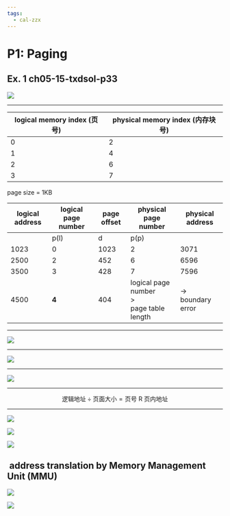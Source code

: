 ```yaml
---
tags:
  - cal-zzx
---
```


# P1: Paging

## Ex. 1 ch05-15-txdsol-p33

![](assets/Pasted%20image%2020250529113812.png)

---

| logical memory index (页号) | physical memory index (内存块号) |
| ------------------------- | ---------------------------- |
| 0                         | 2                            |
| 1                         | 4                            |
| 2                         | 6                            |
| 3                         | 7                            |
page size = 1KB

| logical address | logical page number | page offset | physical page number                          | physical address  |
| --------------- | ------------------- | ----------- | --------------------------------------------- | ----------------- |
|                 | p(l)                | d           | p(p)                                          |                   |
| 1023            | 0                   | 1023        | 2                                             | 3071              |
| 2500            | 2                   | 452         | 6                                             | 6596              |
| 3500            | 3                   | 428         | 7                                             | 7596              |
| 4500            | **4**               | 404         | logical page number<br>><br>page table length | -> boundary error |

---

![](assets/Pasted%20image%2020250529113824.png)

---

![](assets/address-translation.drawio.svg)

---

![](assets/address-translation-p1.drawio.svg)

---

$$
\text{逻辑地址}\div\text{页面大小}=\text{页号}\text{\ R\ }\text{页内地址}
$$

---


![](assets/Pasted%20image%2020250531212438.png)

![](assets/Pasted%20image%2020250531212122.png)

![](assets/Pasted%20image%2020250531212458.png)

##  address translation by Memory Management Unit (MMU)

![](assets/Pasted%20image%2020250531212613.png)

![](assets/Pasted%20image%2020250531213543.png)